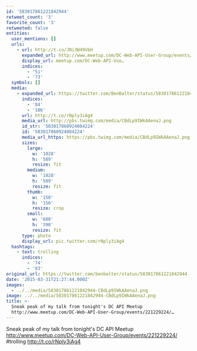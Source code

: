 ```yaml
---
id: '583017861221842944'
retweet_count: '3'
favorite_count: '3'
retweeted: false
entities:
  user_mentions: []
  urls:
    - url: http://t.co/JNi3W49VbH
      expanded_url: http://www.meetup.com/DC-Web-API-User-Group/events/221229224/
      display_url: meetup.com/DC-Web-API-Use…
      indices:
        - '51'
        - '73'
  symbols: []
  media:
    - expanded_url: https://twitter.com/BenBalter/status/583017861221842944/photo/1
      indices:
        - '84'
        - '106'
      url: http://t.co/rNply3iAg4
      media_url: http://pbs.twimg.com/media/CBdLp9IWkAAenaJ.png
      id_str: '583017860924084224'
      id: '583017860924084224'
      media_url_https: https://pbs.twimg.com/media/CBdLp9IWkAAenaJ.png
      sizes:
        large:
          w: '1028'
          h: '589'
          resize: fit
        medium:
          w: '1028'
          h: '589'
          resize: fit
        thumb:
          w: '150'
          h: '150'
          resize: crop
        small:
          w: '680'
          h: '390'
          resize: fit
      type: photo
      display_url: pic.twitter.com/rNply3iAg4
  hashtags:
    - text: trolling
      indices:
        - '74'
        - '83'
original_url: https://twitter.com/benbalter/status/583017861221842944
date: '2015-03-31T21:27:44.000Z'
images:
  - ../../media/583017861221842944-CBdLp9IWkAAenaJ.png
image: ../../media/583017861221842944-CBdLp9IWkAAenaJ.png
title: >-
  Sneak peak of my talk from tonight's DC API Meetup
  http://www.meetup.com/DC-Web-API-User-Group/events/221229224/…
---
```


Sneak peak of my talk from tonight's DC API Meetup http://www.meetup.com/DC-Web-API-User-Group/events/221229224/ #trolling http://t.co/rNply3iAg4